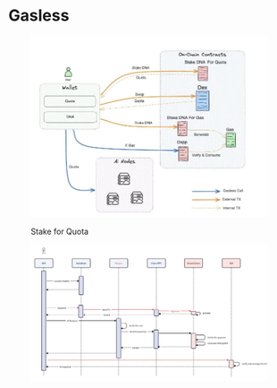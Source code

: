 # Gasless

<figure><img src="../../.gitbook/assets/image (1).png" alt=""><figcaption><p>Stake for Quota</p></figcaption></figure>

<figure><img src="../../.gitbook/assets/AI request at one approve.png" alt=""><figcaption></figcaption></figure>
